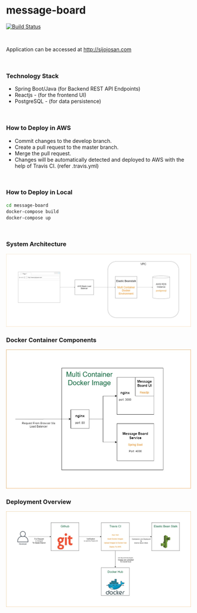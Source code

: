 # message-board

[![Build Status](https://travis-ci.org/joemccann/dillinger.svg?branch=master)](https://travis-ci.org/joemccann/dillinger)

<br/>

Application can be accessed at http://sijojosan.com

<br/>

### Technology Stack
  - Spring Boot/Java (for Backend REST API Endpoints)
  - Reactjs - (for the frontend UI)
  - PostgreSQL - (for data persistence)
<br/>

### How to Deploy in AWS
  - Commit changes to the develop branch.
  - Create a pull request to the master branch.
  - Merge the pull request.
  - Changes will be automatically detected and deployed to AWS with the help of Travis CI. (refer .travis.yml)
<br/>

### How to Deploy in Local
```sh
cd message-board
docker-compose build
docker-compose up
```
<br/>

### System Architecture 
![System Architecture](/misc/arch.jpg)


### Docker Container Components
![Docker Container Components](/misc/cont.jpg)


### Deployment Overview
![Deployment Overview](/misc/dplymnt.jpg)
